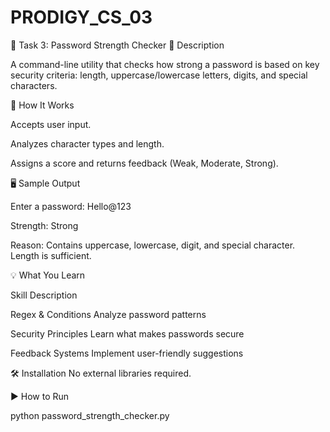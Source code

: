 # PRODIGY_CS_03
🔐 Task 3: Password Strength Checker
🔧 Description

A command-line utility that checks how strong a password is based on key security criteria: length, uppercase/lowercase letters, digits, and special characters.

📜 How It Works

Accepts user input.

Analyzes character types and length.

Assigns a score and returns feedback (Weak, Moderate, Strong).

🖥️ Sample Output

Enter a password: Hello@123

Strength: Strong

Reason: Contains uppercase, lowercase, digit, and special character. Length is sufficient.

💡 What You Learn

Skill	Description

Regex & Conditions	Analyze password patterns

Security Principles	Learn what makes passwords secure

Feedback Systems	Implement user-friendly suggestions

🛠️ Installation
No external libraries required.

▶️ How to Run

python password_strength_checker.py
